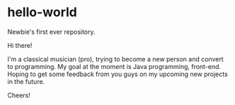 # hello-world
Newbie's first ever repository.

Hi there!

I'm a classical musician (pro), trying to become a new person and convert to programming.
My goal at the moment is Java programming, front-end.
Hoping to get some feedback from you guys on my upcoming new projects in the future.

Cheers!
